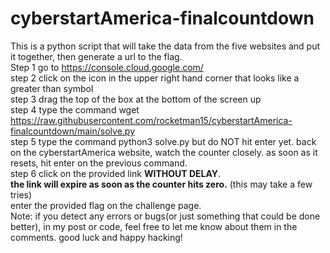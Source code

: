 # cyberstartAmerica-finalcountdown
This is a python script that will take the data from the five websites and put it together, then generate a url to the flag. 
<br>Step 1 go to https://console.cloud.google.com/
<br>step 2 click on the icon in the upper right hand corner that looks like a greater than symbol
<br>step 3 drag the top of the box at the bottom of the screen up
<br>step 4 type the command wget https://raw.githubusercontent.com/rocketman15/cyberstartAmerica-finalcountdown/main/solve.py
<br>step 5 type the command python3 solve.py but do NOT hit enter yet. back on the cyberstartAmerica website, watch the counter closely. as soon as it resets, hit enter on the previous command.
<br>step 6 click on the provided link <b>WITHOUT DELAY</b>.<br><b>the link will expire as soon as the counter hits zero.</b>
(this may take a few tries)
<br> enter the provided flag on the challenge page. 
<br> Note: if you detect any errors or bugs(or just something that could be done better), in my post or code, feel free to let me know about them in the comments. good luck and happy hacking!

